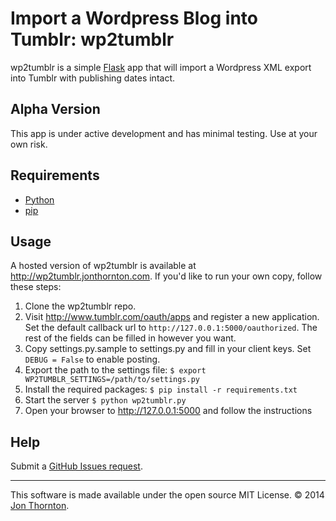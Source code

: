 # Import a Wordpress Blog into Tumblr: wp2tumblr


wp2tumblr is a simple [Flask](http://flask.pocoo.org/docs/) app that will import a Wordpress XML export into Tumblr with publishing dates intact.

## Alpha Version

This app is under active development and has minimal testing. Use at your own risk.

## Requirements

* [Python](http://www.python.org/getit/)
* [pip](https://pypi.python.org/pypi/pip)

## Usage

A hosted version of wp2tumblr is available at http://wp2tumblr.jonthornton.com. If you'd like to run your own copy, follow these steps:

1. Clone the wp2tumblr repo.
2. Visit http://www.tumblr.com/oauth/apps and register a new application. Set the default callback url to ```http://127.0.0.1:5000/oauthorized```. The rest of the fields can be filled in however you want.
3. Copy settings.py.sample to settings.py and fill in your client keys. Set ```DEBUG = False``` to enable posting.
4. Export the path to the settings file: ```$ export WP2TUMBLR_SETTINGS=/path/to/settings.py```
5. Install the required packages: ```$ pip install -r requirements.txt```
6. Start the server ```$ python wp2tumblr.py```
7. Open your browser to http://127.0.0.1:5000 and follow the instructions


## Help

Submit a [GitHub Issues request](https://github.com/jonthornton/wp2tumblr/issues/new).

------------------

This software is made available under the open source MIT License. &copy; 2014 [Jon Thornton](http://jonthornton.com).
